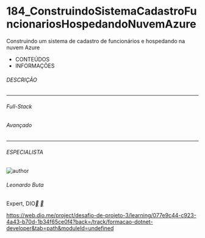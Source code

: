 # 184_ConstruindoSistemaCadastroFuncionariosHospedandoNuvemAzure
Construindo um sistema de cadastro de funcionários e hospedando na nuvem Azure



- CONTEÚDOS
- INFORMAÇÕES

###### DESCRIÇÃO



------

###### Full-Stack

###### Avançado

------

###### ESPECIALISTA

![author](https://hermes.digitalinnovation.one/users/author/photos/76aa223a-b9dc-448e-9dec-1619214c68f2.jpg)

###### Leonardo Buta

Expert, DIO[**](https://www.linkedin.com/in/leonardo-buta/) [**](https://github.com/leonardo-buta/)



https://web.dio.me/project/desafio-de-projeto-3/learning/077e9c44-c923-4a43-b70d-1b34f65ce0f4?back=/track/formacao-dotnet-developer&tab=path&moduleId=undefined

